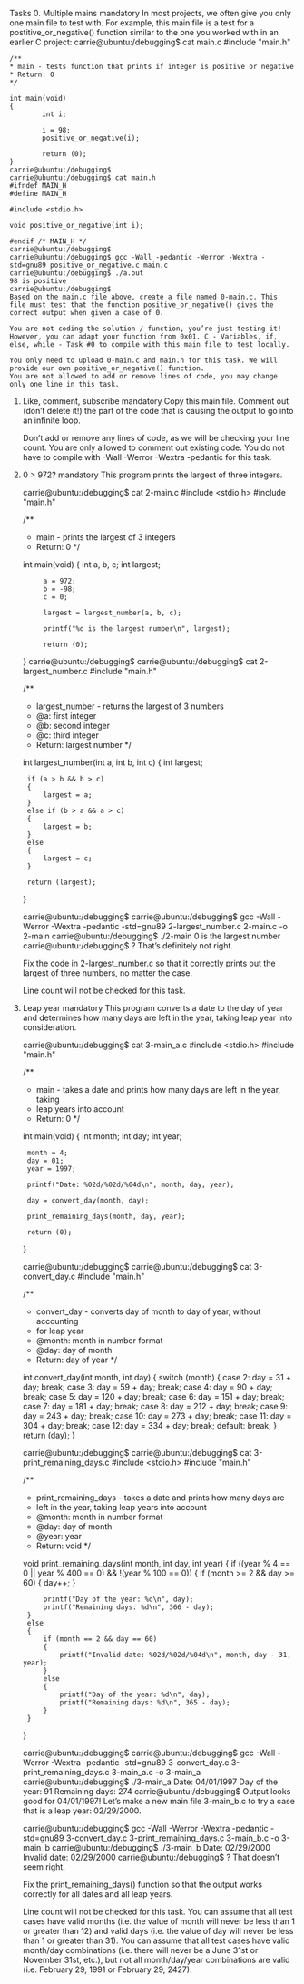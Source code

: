 Tasks
0. Multiple mains
    mandatory
    In most projects, we often give you only one main file to test with. For example, this main file is a test for a postitive_or_negative() function similar to the one you worked with in an earlier C project:
    carrie@ubuntu:/debugging$ cat main.c
    #include "main.h"

    /**
    * main - tests function that prints if integer is positive or negative
    * Return: 0
    */

    int main(void)
    {
            int i;

            i = 98;
            positive_or_negative(i);

            return (0);
    }
    carrie@ubuntu:/debugging$
    carrie@ubuntu:/debugging$ cat main.h
    #ifndef MAIN_H
    #define MAIN_H

    #include <stdio.h>

    void positive_or_negative(int i);

    #endif /* MAIN_H */
    carrie@ubuntu:/debugging$
    carrie@ubuntu:/debugging$ gcc -Wall -pedantic -Werror -Wextra -std=gnu89 positive_or_negative.c main.c
    carrie@ubuntu:/debugging$ ./a.out
    98 is positive
    carrie@ubuntu:/debugging$
    Based on the main.c file above, create a file named 0-main.c. This file must test that the function positive_or_negative() gives the correct output when given a case of 0.

    You are not coding the solution / function, you’re just testing it! However, you can adapt your function from 0x01. C - Variables, if, else, while - Task #0 to compile with this main file to test locally.

    You only need to upload 0-main.c and main.h for this task. We will provide our own positive_or_negative() function.
    You are not allowed to add or remove lines of code, you may change only one line in this task.

1. Like, comment, subscribe
    mandatory
    Copy this main file. Comment out (don’t delete it!) the part of the code that is causing the output to go into an infinite loop.

    Don’t add or remove any lines of code, as we will be checking your line count. You are only allowed to comment out existing code.
    You do not have to compile with -Wall -Werror -Wextra -pedantic for this task.

2. 0 > 972?
    mandatory
    This program prints the largest of three integers.

    carrie@ubuntu:/debugging$ cat 2-main.c
    #include <stdio.h>
    #include "main.h"

    /**
    * main - prints the largest of 3 integers
    * Return: 0
    */

    int main(void)
    {
            int a, b, c;
            int largest;

            a = 972;
            b = -98;
            c = 0;

            largest = largest_number(a, b, c);

            printf("%d is the largest number\n", largest);

            return (0);
    }
    carrie@ubuntu:/debugging$
    carrie@ubuntu:/debugging$ cat 2-largest_number.c
    #include "main.h"

    /**
    * largest_number - returns the largest of 3 numbers
    * @a: first integer
    * @b: second integer
    * @c: third integer
    * Return: largest number
    */

    int largest_number(int a, int b, int c)
    {
        int largest;

        if (a > b && b > c)
        {
            largest = a;
        }
        else if (b > a && a > c)
        {
            largest = b;
        }
        else
        {
            largest = c;
        }

        return (largest);
    }

    carrie@ubuntu:/debugging$
    carrie@ubuntu:/debugging$ gcc -Wall -Werror -Wextra -pedantic -std=gnu89 2-largest_number.c 2-main.c -o 2-main
    carrie@ubuntu:/debugging$ ./2-main
    0 is the largest number
    carrie@ubuntu:/debugging$
    ? That’s definitely not right.

    Fix the code in 2-largest_number.c so that it correctly prints out the largest of three numbers, no matter the case.

    Line count will not be checked for this task.

3. Leap year
    mandatory
    This program converts a date to the day of year and determines how many days are left in the year, taking leap year into consideration.

    carrie@ubuntu:/debugging$ cat 3-main_a.c
    #include <stdio.h>
    #include "main.h"

    /**
    * main - takes a date and prints how many days are left in the year, taking
    * leap years into account
    * Return: 0
    */

    int main(void)
    {
        int month;
        int day;
        int year;

        month = 4;
        day = 01;
        year = 1997;

        printf("Date: %02d/%02d/%04d\n", month, day, year);

        day = convert_day(month, day);

        print_remaining_days(month, day, year);

        return (0);
    }

    carrie@ubuntu:/debugging$
    carrie@ubuntu:/debugging$ cat 3-convert_day.c
    #include "main.h"

    /**
    * convert_day - converts day of month to day of year, without accounting
    * for leap year
    * @month: month in number format
    * @day: day of month
    * Return: day of year
    */

    int convert_day(int month, int day)
    {
        switch (month)
        {
            case 2:
                day = 31 + day;
                break;
            case 3:
                day = 59 + day;
                break;
            case 4:
                day = 90 + day;
                break;
            case 5:
                day = 120 + day;
                break;
            case 6:
                day = 151 + day;
                break;
            case 7:
                day = 181 + day;
                break;
            case 8:
                day = 212 + day;
                break;
            case 9:
                day = 243 + day;
                break;
            case 10:
                day = 273 + day;
                break;
            case 11:
                day = 304 + day;
                break;
            case 12:
                day = 334 + day;
                break;
            default:
                break;
        }
        return (day);
    }

    carrie@ubuntu:/debugging$
    carrie@ubuntu:/debugging$ cat 3-print_remaining_days.c
    #include <stdio.h>
    #include "main.h"

    /**
    * print_remaining_days - takes a date and prints how many days are
    * left in the year, taking leap years into account
    * @month: month in number format
    * @day: day of month
    * @year: year
    * Return: void
    */

    void print_remaining_days(int month, int day, int year)
    {
        if ((year % 4 == 0 || year % 400 == 0) && !(year % 100 == 0))
        {
            if (month >= 2 && day >= 60)
            {
                day++;
            }

            printf("Day of the year: %d\n", day);
            printf("Remaining days: %d\n", 366 - day);
        }
        else
        {
            if (month == 2 && day == 60)
            {
                printf("Invalid date: %02d/%02d/%04d\n", month, day - 31, year);
            }
            else
            {
                printf("Day of the year: %d\n", day);
                printf("Remaining days: %d\n", 365 - day);
            }
        }
    }

    carrie@ubuntu:/debugging$
    carrie@ubuntu:/debugging$ gcc -Wall -Werror -Wextra -pedantic -std=gnu89 3-convert_day.c 3-print_remaining_days.c 3-main_a.c -o 3-main_a
    carrie@ubuntu:/debugging$ ./3-main_a
    Date: 04/01/1997
    Day of the year: 91
    Remaining days: 274
    carrie@ubuntu:/debugging$
    Output looks good for 04/01/1997! Let’s make a new main file 3-main_b.c to try a case that is a leap year: 02/29/2000.

    carrie@ubuntu:/debugging$ gcc -Wall -Werror -Wextra -pedantic -std=gnu89 3-convert_day.c 3-print_remaining_days.c 3-main_b.c -o 3-main_b
    carrie@ubuntu:/debugging$ ./3-main_b
    Date: 02/29/2000
    Invalid date: 02/29/2000
    carrie@ubuntu:/debugging$
    ? That doesn’t seem right.

    Fix the print_remaining_days() function so that the output works correctly for all dates and all leap years.

    Line count will not be checked for this task.
    You can assume that all test cases have valid months (i.e. the value of month will never be less than 1 or greater than 12) and valid days (i.e. the value of day will never be less than 1 or greater than 31).
    You can assume that all test cases have valid month/day combinations (i.e. there will never be a June 31st or November 31st, etc.), but not all month/day/year combinations are valid (i.e. February 29, 1991 or February 29, 2427).